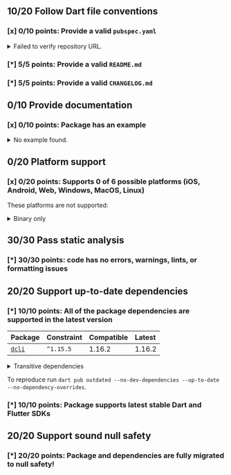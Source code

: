 ## 10/20 Follow Dart file conventions

### [x] 0/10 points: Provide a valid `pubspec.yaml`

<details>
<summary>
Failed to verify repository URL.
</summary>

Please provide a valid [`repository`](https://dart.dev/tools/pub/pubspec#repository) URL in `pubspec.yaml`, such that:

 * `repository` can be cloned,
 * a clone of the repository contains a `pubspec.yaml`, which:,
    * contains `name: onepub`,
    * contains a `version` property, and,
    * does not contain a `publish_to` property.

`pubspec.yaml` from the repository URL missmatch: expected `https://github.com/noojee/onepub.dev` but got `https://github.com/onepub-dev/onepub`.
</details>

### [*] 5/5 points: Provide a valid `README.md`


### [*] 5/5 points: Provide a valid `CHANGELOG.md`


## 0/10 Provide documentation

### [x] 0/10 points: Package has an example

<details>
<summary>
No example found.
</summary>

See [package layout](https://dart.dev/tools/pub/package-layout#examples) guidelines on how to add an example.
</details>

## 0/20 Platform support

### [x] 0/20 points: Supports 0 of 6 possible platforms (iOS, Android, Web, Windows, MacOS, Linux)


These platforms are not supported:

<details>
<summary>
Binary only
</summary>

Cannot assign platform tags, it is a binary only package
</details>

## 30/30 Pass static analysis

### [*] 30/30 points: code has no errors, warnings, lints, or formatting issues


## 20/20 Support up-to-date dependencies

### [*] 10/10 points: All of the package dependencies are supported in the latest version

|Package|Constraint|Compatible|Latest|
|:-|:-|:-|:-|
|[`dcli`]|`^1.15.5`|1.16.2|1.16.2|

<details><summary>Transitive dependencies</summary>

|Package|Constraint|Compatible|Latest|
|:-|:-|:-|:-|
|[`archive`]|-|3.1.11|3.1.11|
|[`args`]|-|2.3.0|2.3.0|
|[`async`]|-|2.8.2|2.8.2|
|[`basic_utils`]|-|3.9.4|4.0.1|
|[`charcode`]|-|1.3.1|1.3.1|
|[`chunked_stream`]|-|1.4.1|1.4.1|
|[`circular_buffer`]|-|0.10.0|0.10.0|
|[`collection`]|-|1.15.0|1.15.0|
|[`convert`]|-|3.0.1|3.0.1|
|[`crypto`]|-|3.0.1|3.0.1|
|[`csv`]|-|5.0.1|5.0.1|
|[`dart_console`]|-|1.0.0|1.0.0|
|[`dcli_core`]|-|0.0.6|0.0.6|
|[`di_zone2`]|-|1.0.2|1.0.2|
|[`equatable`]|-|2.0.3|2.0.3|
|[`ffi`]|-|1.1.2|1.1.2|
|[`file`]|-|6.1.2|6.1.2|
|[`glob`]|-|2.0.2|2.0.2|
|[`http`]|-|0.13.4|0.13.4|
|[`http_parser`]|-|4.0.0|4.0.0|
|[`ini`]|-|2.1.0|2.1.0|
|[`js`]|-|0.6.4|0.6.4|
|[`json_annotation`]|-|4.4.0|4.4.0|
|[`logging`]|-|1.0.2|1.0.2|
|[`matcher`]|-|0.12.11|0.12.11|
|[`meta`]|-|1.7.0|1.7.0|
|[`mime`]|-|1.0.1|1.0.1|
|[`path`]|-|1.8.1|1.8.1|
|[`pointycastle`]|-|3.5.0|3.5.0|
|[`posix`]|-|3.0.0|3.0.0|
|[`pub_semver`]|-|2.1.0|2.1.0|
|[`pubspec`]|-|2.0.1|2.0.1|
|[`quiver`]|-|3.0.1+1|3.0.1+1|
|[`random_string`]|-|2.3.1|2.3.1|
|[`settings_yaml`]|-|3.3.1|3.3.1|
|[`source_span`]|-|1.8.2|1.8.2|
|[`stack_trace`]|-|1.10.0|1.10.0|
|[`stacktrace_impl`]|-|2.3.0|2.3.0|
|[`string_scanner`]|-|1.1.0|1.1.0|
|[`term_glyph`]|-|1.2.0|1.2.0|
|[`typed_data`]|-|1.3.0|1.3.0|
|[`uri`]|-|1.0.0|1.0.0|
|[`uuid`]|-|3.0.5|3.0.5|
|[`validators2`]|-|3.0.0|3.0.0|
|[`vin_decoder`]|-|0.2.1-nullsafety|0.2.1-nullsafety|
|[`win32`]|-|2.3.10|2.3.10|
|[`yaml`]|-|3.1.0|3.1.0|
</details>

To reproduce run `dart pub outdated --no-dev-dependencies --up-to-date --no-dependency-overrides`.

[`dcli`]: https://pub.dev/packages/dcli
[`archive`]: https://pub.dev/packages/archive
[`args`]: https://pub.dev/packages/args
[`async`]: https://pub.dev/packages/async
[`basic_utils`]: https://pub.dev/packages/basic_utils
[`charcode`]: https://pub.dev/packages/charcode
[`chunked_stream`]: https://pub.dev/packages/chunked_stream
[`circular_buffer`]: https://pub.dev/packages/circular_buffer
[`collection`]: https://pub.dev/packages/collection
[`convert`]: https://pub.dev/packages/convert
[`crypto`]: https://pub.dev/packages/crypto
[`csv`]: https://pub.dev/packages/csv
[`dart_console`]: https://pub.dev/packages/dart_console
[`dcli_core`]: https://pub.dev/packages/dcli_core
[`di_zone2`]: https://pub.dev/packages/di_zone2
[`equatable`]: https://pub.dev/packages/equatable
[`ffi`]: https://pub.dev/packages/ffi
[`file`]: https://pub.dev/packages/file
[`glob`]: https://pub.dev/packages/glob
[`http`]: https://pub.dev/packages/http
[`http_parser`]: https://pub.dev/packages/http_parser
[`ini`]: https://pub.dev/packages/ini
[`js`]: https://pub.dev/packages/js
[`json_annotation`]: https://pub.dev/packages/json_annotation
[`logging`]: https://pub.dev/packages/logging
[`matcher`]: https://pub.dev/packages/matcher
[`meta`]: https://pub.dev/packages/meta
[`mime`]: https://pub.dev/packages/mime
[`path`]: https://pub.dev/packages/path
[`pointycastle`]: https://pub.dev/packages/pointycastle
[`posix`]: https://pub.dev/packages/posix
[`pub_semver`]: https://pub.dev/packages/pub_semver
[`pubspec`]: https://pub.dev/packages/pubspec
[`quiver`]: https://pub.dev/packages/quiver
[`random_string`]: https://pub.dev/packages/random_string
[`settings_yaml`]: https://pub.dev/packages/settings_yaml
[`source_span`]: https://pub.dev/packages/source_span
[`stack_trace`]: https://pub.dev/packages/stack_trace
[`stacktrace_impl`]: https://pub.dev/packages/stacktrace_impl
[`string_scanner`]: https://pub.dev/packages/string_scanner
[`term_glyph`]: https://pub.dev/packages/term_glyph
[`typed_data`]: https://pub.dev/packages/typed_data
[`uri`]: https://pub.dev/packages/uri
[`uuid`]: https://pub.dev/packages/uuid
[`validators2`]: https://pub.dev/packages/validators2
[`vin_decoder`]: https://pub.dev/packages/vin_decoder
[`win32`]: https://pub.dev/packages/win32
[`yaml`]: https://pub.dev/packages/yaml


### [*] 10/10 points: Package supports latest stable Dart and Flutter SDKs


## 20/20 Support sound null safety

### [*] 20/20 points: Package and dependencies are fully migrated to null safety!
